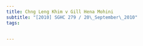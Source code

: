 ```yaml
---
title: Chng Leng Khim v Gill Hena Mohini 
subtitle: "[2010] SGHC 279 / 20\_September\_2010"
tags:


---
```


